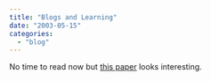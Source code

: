 ```yaml
---
title: "Blogs and Learning"
date: "2003-05-15"
categories: 
  - "blog"
---
```


No time to read now but [this paper](http://seblogging.cognitivearchitects.com/stories/storyReader$963) looks interesting.

